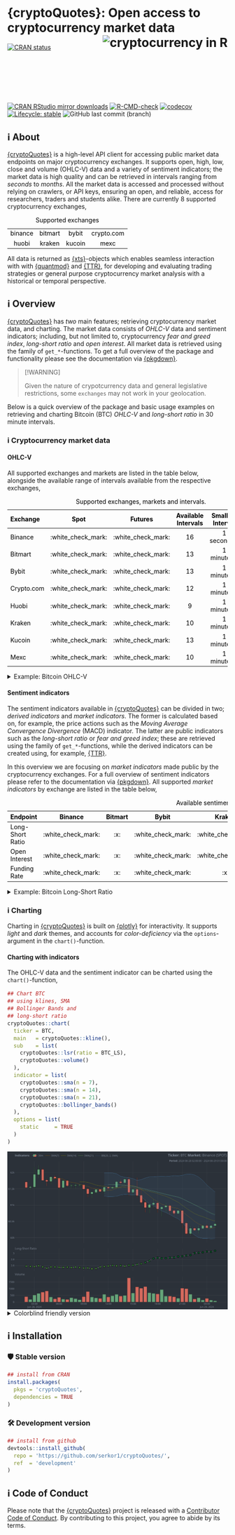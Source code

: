 
<!-- README.md is generated from README.Rmd. Please edit that file -->

# {cryptoQuotes}: Open access to cryptocurrency market data <a href="https://serkor1.github.io/cryptoQuotes/"><img src="man/figures/logo.png" align="right" height="154" alt="cryptocurrency in R"/></a>

<!-- badges: start -->

[![CRAN
status](https://www.r-pkg.org/badges/version/cryptoQuotes)](https://CRAN.R-project.org/package=cryptoQuotes)
[![CRAN RStudio mirror
downloads](https://cranlogs.r-pkg.org/badges/last-month/cryptoQuotes?color=blue)](https://r-pkg.org/pkg/cryptoQuotes)
[![R-CMD-check](https://github.com/serkor1/cryptoQuotes/actions/workflows/R-CMD-check.yaml/badge.svg)](https://github.com/serkor1/cryptoQuotes/actions/workflows/R-CMD-check.yaml)
[![codecov](https://codecov.io/gh/serkor1/cryptoQuotes/graph/badge.svg?token=D7NF1BPVL5)](https://app.codecov.io/gh/serkor1/cryptoQuotes)
[![Lifecycle:
stable](https://img.shields.io/badge/lifecycle-stable-brightgreen.svg)](https://lifecycle.r-lib.org/articles/stages.html#stable)
![GitHub last commit
(branch)](https://img.shields.io/github/last-commit/serkor1/cryptoQuotes/development)
<!-- badges: end -->

## :information_source: About

[{cryptoQuotes}](https://serkor1.github.io/cryptoQuotes/) is a
high-level API client for accessing public market data endpoints on
major cryptocurrency exchanges. It supports open, high, low, close and
volume (OHLC-V) data and a variety of sentiment indicators; the market
data is high quality and can be retrieved in intervals ranging from
*seconds* to *months*. All the market data is accessed and processed
without relying on crawlers, or API keys, ensuring an open, and
reliable, access for researchers, traders and students alike. There are
currently 8 supported cryptocurrency exchanges,

<div align="center">

<table style="width:100%; color: black; margin-left: auto; margin-right: auto;" class="table">
<caption>
Supported exchanges
</caption>
<tbody>
<tr>
<td style="text-align:center;">
binance
</td>
<td style="text-align:center;">
bitmart
</td>
<td style="text-align:center;">
bybit
</td>
<td style="text-align:center;">
crypto.com
</td>
</tr>
<tr>
<td style="text-align:center;">
huobi
</td>
<td style="text-align:center;">
kraken
</td>
<td style="text-align:center;">
kucoin
</td>
<td style="text-align:center;">
mexc
</td>
</tr>
</tbody>
</table>

</div>

All data is returned as
[{xts}](https://github.com/joshuaulrich/xts)-objects which enables
seamless interaction with with
[{quantmod}](https://github.com/joshuaulrich/quantmod) and
[{TTR}](https://github.com/joshuaulrich/TTR), for developing and
evaluating trading strategies or general purpose cryptocurrency market
analysis with a historical or temporal perspective.

## :information_source: Overview

[{cryptoQuotes}](https://serkor1.github.io/cryptoQuotes/) has *two* main
features; retrieving cryptocurrency market data, and charting. The
market data consists of *OHLC-V* data and sentiment indicators;
including, but not limited to, cryptocurrency *fear and greed index*,
*long-short ratio* and *open interest*. All market data is retrieved
using the family of `get_*`-functions. To get a full overview of the
package and functionality please see the documentation via
[{pkgdown}](https://serkor1.github.io/cryptoQuotes/).

> \[!WARNING\]
>
> Given the nature of crypotcurrency data and general legislative
> restrictions, some `exchanges` may not work in your geolocation.

Below is a quick overview of the package and basic usage examples on
retrieving and charting Bitcoin (BTC) *OHLC-V* and *long-short ratio* in
30 minute intervals.

### :information_source: Cryptocurrency market data

#### OHLC-V

All supported exchanges and markets are listed in the table below,
alongside the available range of intervals available from the respective
exchanges,

<div align="center">

<table style="width:100%; color: black; margin-left: auto; margin-right: auto;" class="table">
<caption>
Supported exchanges, markets and intervals.
</caption>
<thead>
<tr>
<th style="text-align:left;">
Exchange
</th>
<th style="text-align:center;">
Spot
</th>
<th style="text-align:center;">
Futures
</th>
<th style="text-align:center;">
Available Intervals
</th>
<th style="text-align:center;">
Smallest Interval
</th>
<th style="text-align:center;">
Biggest Interval
</th>
</tr>
</thead>
<tbody>
<tr>
<td style="text-align:left;">
Binance
</td>
<td style="text-align:center;">
:white_check_mark:
</td>
<td style="text-align:center;">
:white_check_mark:
</td>
<td style="text-align:center;">
16
</td>
<td style="text-align:center;">
1 second(s)
</td>
<td style="text-align:center;">
1 month(s)
</td>
</tr>
<tr>
<td style="text-align:left;">
Bitmart
</td>
<td style="text-align:center;">
:white_check_mark:
</td>
<td style="text-align:center;">
:white_check_mark:
</td>
<td style="text-align:center;">
13
</td>
<td style="text-align:center;">
1 minute(s)
</td>
<td style="text-align:center;">
1 week(s)
</td>
</tr>
<tr>
<td style="text-align:left;">
Bybit
</td>
<td style="text-align:center;">
:white_check_mark:
</td>
<td style="text-align:center;">
:white_check_mark:
</td>
<td style="text-align:center;">
13
</td>
<td style="text-align:center;">
1 minute(s)
</td>
<td style="text-align:center;">
1 month(s)
</td>
</tr>
<tr>
<td style="text-align:left;">
Crypto.com
</td>
<td style="text-align:center;">
:white_check_mark:
</td>
<td style="text-align:center;">
:white_check_mark:
</td>
<td style="text-align:center;">
12
</td>
<td style="text-align:center;">
1 minute(s)
</td>
<td style="text-align:center;">
1 month(s)
</td>
</tr>
<tr>
<td style="text-align:left;">
Huobi
</td>
<td style="text-align:center;">
:white_check_mark:
</td>
<td style="text-align:center;">
:white_check_mark:
</td>
<td style="text-align:center;">
9
</td>
<td style="text-align:center;">
1 minute(s)
</td>
<td style="text-align:center;">
1 month(s)
</td>
</tr>
<tr>
<td style="text-align:left;">
Kraken
</td>
<td style="text-align:center;">
:white_check_mark:
</td>
<td style="text-align:center;">
:white_check_mark:
</td>
<td style="text-align:center;">
10
</td>
<td style="text-align:center;">
1 minute(s)
</td>
<td style="text-align:center;">
2 week(s)
</td>
</tr>
<tr>
<td style="text-align:left;">
Kucoin
</td>
<td style="text-align:center;">
:white_check_mark:
</td>
<td style="text-align:center;">
:white_check_mark:
</td>
<td style="text-align:center;">
13
</td>
<td style="text-align:center;">
1 minute(s)
</td>
<td style="text-align:center;">
1 week(s)
</td>
</tr>
<tr>
<td style="text-align:left;">
Mexc
</td>
<td style="text-align:center;">
:white_check_mark:
</td>
<td style="text-align:center;">
:white_check_mark:
</td>
<td style="text-align:center;">
10
</td>
<td style="text-align:center;">
1 minute(s)
</td>
<td style="text-align:center;">
1 month(s)
</td>
</tr>
</tbody>
</table>

</div>

<details>
<summary>
Example: Bitcoin OHLC-V
</summary>

Get USDT denominated Bitcoin (BTC) on the spot market from Binance in
`30m`-intervals using the `get_quote()`-function,

``` r
## BTC OHLC prices
## from Binance spot market
## in 30 minute intervals
BTC <- cryptoQuotes::get_quote(
  ticker   = 'BTCUSDT',
  source   = 'binance',
  futures  = FALSE,
  interval = '30m',
  from     = Sys.Date() - 1 
)
```

<div align="center">

<table style="width:100%; color: black; margin-left: auto; margin-right: auto;" class="table">
<caption>
Bitcoin (BTC) OHLC-V data
</caption>
<thead>
<tr>
<th style="text-align:left;">
index
</th>
<th style="text-align:center;">
open
</th>
<th style="text-align:center;">
high
</th>
<th style="text-align:center;">
low
</th>
<th style="text-align:center;">
close
</th>
<th style="text-align:left;">
volume
</th>
</tr>
</thead>
<tbody>
<tr>
<td style="text-align:left;">
2024-06-28 22:30:00
</td>
<td style="text-align:center;">
60286.02
</td>
<td style="text-align:center;">
60339.6
</td>
<td style="text-align:center;">
60209.15
</td>
<td style="text-align:center;">
60229.92
</td>
<td style="text-align:left;">
228.45504
</td>
</tr>
<tr>
<td style="text-align:left;">
2024-06-28 23:00:00
</td>
<td style="text-align:center;">
60229.92
</td>
<td style="text-align:center;">
60373.56
</td>
<td style="text-align:center;">
60132.83
</td>
<td style="text-align:center;">
60282.12
</td>
<td style="text-align:left;">
316.79215
</td>
</tr>
<tr>
<td style="text-align:left;">
2024-06-28 23:30:00
</td>
<td style="text-align:center;">
60282.12
</td>
<td style="text-align:center;">
60400
</td>
<td style="text-align:center;">
60270.05
</td>
<td style="text-align:center;">
60366.01
</td>
<td style="text-align:left;">
146.84163
</td>
</tr>
<tr>
<td style="text-align:left;">
2024-06-29
</td>
<td style="text-align:center;">
60366
</td>
<td style="text-align:center;">
60412.4
</td>
<td style="text-align:center;">
60305.01
</td>
<td style="text-align:center;">
60306.01
</td>
<td style="text-align:left;">
268.93211
</td>
</tr>
<tr>
<td style="text-align:left;">
2024-06-29 00:30:00
</td>
<td style="text-align:center;">
60306.01
</td>
<td style="text-align:center;">
60391.16
</td>
<td style="text-align:center;">
60293.88
</td>
<td style="text-align:center;">
60367.99
</td>
<td style="text-align:left;">
140.04982
</td>
</tr>
<tr>
<td style="text-align:left;">
2024-06-29 01:00:00
</td>
<td style="text-align:center;">
60367.99
</td>
<td style="text-align:center;">
60427.97
</td>
<td style="text-align:center;">
60360
</td>
<td style="text-align:center;">
60420
</td>
<td style="text-align:left;">
82.08988
</td>
</tr>
</tbody>
</table>

</div>

------------------------------------------------------------------------

</details>

#### Sentiment indicators

The sentiment indicators available in
[{cryptoQuotes}](https://serkor1.github.io/cryptoQuotes/) can be divided
in two; *derived indicators* and *market indicators*. The former is
calculated based on, for example, the price actions such as the *Moving
Average Convergence Divergence* (MACD) indicator. The latter are public
indicators such as the *long-short ratio* or *fear and greed index*;
these are retrieved using the family of `get_*`-functions, while the
derived indicators can be created using, for example,
[{TTR}](https://github.com/joshuaulrich/TTR).

In this overview we are focusing on *market indicators* made public by
the cryptocurrency exchanges. For a full overview of sentiment
indicators please refer to the documentation via
[{pkgdown}](https://serkor1.github.io/cryptoQuotes/). All supported
*market indicators* by exchange are listed in the table below,

<div align="center">

<table class="table" style="color: black; margin-left: auto; margin-right: auto;">
<caption>
Available sentiment indicators by exchange
</caption>
<thead>
<tr>
<th style="text-align:left;">
Endpoint
</th>
<th style="text-align:center;">
Binance
</th>
<th style="text-align:center;">
Bitmart
</th>
<th style="text-align:center;">
Bybit
</th>
<th style="text-align:center;">
Kraken
</th>
<th style="text-align:center;">
Kucoin
</th>
<th style="text-align:left;">
Crypto.com
</th>
<th style="text-align:center;">
MEXC
</th>
<th style="text-align:center;">
Huobi
</th>
</tr>
</thead>
<tbody>
<tr>
<td style="text-align:left;">
Long-Short Ratio
</td>
<td style="text-align:center;">
:white_check_mark:
</td>
<td style="text-align:center;">
:x:
</td>
<td style="text-align:center;">
:white_check_mark:
</td>
<td style="text-align:center;">
:white_check_mark:
</td>
<td style="text-align:center;">
:x:
</td>
<td style="text-align:left;">
:x:
</td>
<td style="text-align:center;">
:x:
</td>
<td style="text-align:center;">
:x:
</td>
</tr>
<tr>
<td style="text-align:left;">
Open Interest
</td>
<td style="text-align:center;">
:white_check_mark:
</td>
<td style="text-align:center;">
:x:
</td>
<td style="text-align:center;">
:white_check_mark:
</td>
<td style="text-align:center;">
:white_check_mark:
</td>
<td style="text-align:center;">
:x:
</td>
<td style="text-align:left;">
:x:
</td>
<td style="text-align:center;">
:x:
</td>
<td style="text-align:center;">
:x:
</td>
</tr>
<tr>
<td style="text-align:left;">
Funding Rate
</td>
<td style="text-align:center;">
:white_check_mark:
</td>
<td style="text-align:center;">
:x:
</td>
<td style="text-align:center;">
:white_check_mark:
</td>
<td style="text-align:center;">
:x:
</td>
<td style="text-align:center;">
:white_check_mark:
</td>
<td style="text-align:left;">
:white_check_mark:
</td>
<td style="text-align:center;">
:white_check_mark:
</td>
<td style="text-align:center;">
:x:
</td>
</tr>
</tbody>
</table>

</div>

<details>
<summary>
Example: Bitcoin Long-Short Ratio
</summary>

Get the *long-short ratio* on Bitcoin (BTC) using the
`get_lsratio()`-function,

``` r
## BTC OHLC prices
## from Binance spot market
## in 30 minute intervals
BTC_LS <- cryptoQuotes::get_lsratio(
  ticker   = 'BTCUSDT',
  source   = 'binance',
  interval = '30m',
  from     = Sys.Date() - 1 
)
```

<div align="center">

<table style="width:100%; color: black; margin-left: auto; margin-right: auto;" class="table">
<caption>
Long-Short Ratio on Bitcoin (BTC)
</caption>
<thead>
<tr>
<th style="text-align:left;">
index
</th>
<th style="text-align:center;">
long
</th>
<th style="text-align:center;">
short
</th>
<th style="text-align:center;">
ls_ratio
</th>
</tr>
</thead>
<tbody>
<tr>
<td style="text-align:left;">
2024-06-28 22:30:00
</td>
<td style="text-align:center;">
0.751
</td>
<td style="text-align:center;">
0.249
</td>
<td style="text-align:center;">
3.011
</td>
</tr>
<tr>
<td style="text-align:left;">
2024-06-28 23:00:00
</td>
<td style="text-align:center;">
0.751
</td>
<td style="text-align:center;">
0.249
</td>
<td style="text-align:center;">
3.021
</td>
</tr>
<tr>
<td style="text-align:left;">
2024-06-28 23:30:00
</td>
<td style="text-align:center;">
0.752
</td>
<td style="text-align:center;">
0.248
</td>
<td style="text-align:center;">
3.036
</td>
</tr>
<tr>
<td style="text-align:left;">
2024-06-29
</td>
<td style="text-align:center;">
0.754
</td>
<td style="text-align:center;">
0.246
</td>
<td style="text-align:center;">
3.062
</td>
</tr>
<tr>
<td style="text-align:left;">
2024-06-29 00:30:00
</td>
<td style="text-align:center;">
0.753
</td>
<td style="text-align:center;">
0.247
</td>
<td style="text-align:center;">
3.052
</td>
</tr>
<tr>
<td style="text-align:left;">
2024-06-29 01:00:00
</td>
<td style="text-align:center;">
0.755
</td>
<td style="text-align:center;">
0.245
</td>
<td style="text-align:center;">
3.088
</td>
</tr>
</tbody>
</table>

</div>

------------------------------------------------------------------------

</details>

### :information_source: Charting

Charting in [{cryptoQuotes}](https://serkor1.github.io/cryptoQuotes/) is
built on [{plotly}](https://github.com/plotly/plotly.R) for
interactivity. It supports *light* and *dark* themes, and accounts for
*color-deficiency* via the `options`-argument in the `chart()`-function.

#### Charting with indicators

The OHLC-V data and the sentiment indicator can be charted using the
`chart()`-function,

``` r
## Chart BTC
## using klines, SMA
## Bollinger Bands and
## long-short ratio
cryptoQuotes::chart(
  ticker = BTC,
  main   = cryptoQuotes::kline(),
  sub    = list(
    cryptoQuotes::lsr(ratio = BTC_LS),
    cryptoQuotes::volume()
  ),
  indicator = list(
    cryptoQuotes::sma(n = 7),
    cryptoQuotes::sma(n = 14),
    cryptoQuotes::sma(n = 21),
    cryptoQuotes::bollinger_bands()
  ),
  options = list(
    static     = TRUE
  )
)
```

<img src="man/figures/README-chartquote-1.png" alt="cryptocurrency charts in R" style="display: block; margin: auto;" />

<details>
<summary>
Colorblind friendly version
</summary>

#### Charting with indicators (colorblind friendly)

``` r
## Chart BTC
## using klines, SMA
## Bollinger Bands and 
## ling-short ratio with color-deficiency
cryptoQuotes::chart(
  ticker = BTC,
  main   = cryptoQuotes::kline(),
  sub    = list(
    cryptoQuotes::lsr(ratio = BTC_LS),
    cryptoQuotes::volume()
  ),
  indicator = list(
    cryptoQuotes::sma(n = 7),
    cryptoQuotes::sma(n = 14),
    cryptoQuotes::sma(n = 21),
    cryptoQuotes::bollinger_bands()
  ),
  options = list(
    deficiency = TRUE,
    static     = TRUE
  )
)
```

<img src="man/figures/README-chartquote(deficiency)-1.png" alt="cryptocurrency charts in R" style="display: block; margin: auto;" />

------------------------------------------------------------------------

</details>

## :information_source: Installation

### :shield: Stable version

``` r
## install from CRAN
install.packages(
  pkgs = 'cryptoQuotes',
  dependencies = TRUE
)
```

### :hammer_and_wrench: Development version

``` r
## install from github
devtools::install_github(
  repo = 'https://github.com/serkor1/cryptoQuotes/',
  ref  = 'development'
)
```

## :information_source: Code of Conduct

Please note that the
[{cryptoQuotes}](https://serkor1.github.io/cryptoQuotes/) project is
released with a [Contributor Code of
Conduct](https://serkor1.github.io/cryptoQuotes/CODE_OF_CONDUCT.html).
By contributing to this project, you agree to abide by its terms.
